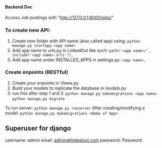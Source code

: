 #### Backend Doc
Access Job postings with "http://127.0.0.1:8000/jobs/"

### To create new API:

1. Create new folder with API name (also called app) using: 
`python manage.py startapp <app name>`
2. Add app name to urls.py in LinkedOut like such: 
`path('<app name>/', include('<app name>.urls')),` 
3. Add app name under INSTALLED_APPS in settings.py: 
`<app name>,`

### Create enpoints (RESTful)
1. Create your enpoints in Views.py
2. Build your models to replicate the database in models.py
3. run this after step 1 and 2:
`python manage.py makemigrations <app name>`
`python manage.py migrate`


To run server: `python manage.py runserver`
After creating/modifying a model: `python manage.py makemigrations <Name of App>`

## Superuser for django
username: admin
email: admin@linkedout.com
password: Password
